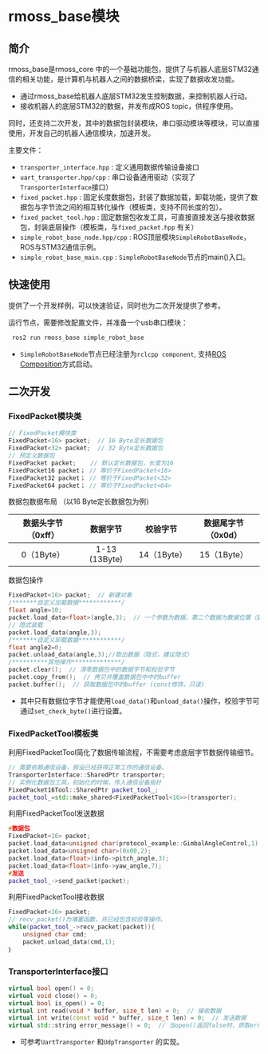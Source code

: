 # rmoss_base模块

## 简介

rmoss_base是rmoss_core 中的一个基础功能包，提供了与机器人底层STM32通信的相关功能，是计算机与机器人之间的数据桥梁，实现了数据收发功能。

* 通过rmoss_base给机器人底层STM32发生控制数据，来控制机器人行动。
* 接收机器人的底层STM32的数据，并发布成ROS topic，供程序使用。

同时，还支持二次开发，其中的数据包封装模块，串口驱动模块等模块，可以直接使用，开发自己的机器人通信模块，加速开发。

主要文件：

* `transporter_interface.hpp` : 定义通用数据传输设备接口
* `uart_transporter.hpp/cpp` : 串口设备通用驱动（实现了`TransporterInterface`接口）
* `fixed_packet.hpp` : 固定长度数据包，封装了数据加载，卸载功能，提供了数据包与字节流之间的相互转化操作（模板类，支持不同长度的包）。
* `fixed_packet_tool.hpp` : 固定数据包收发工具，可直接直接发送与接收数据包，封装底层操作（模板类，与`fixed_packet.hpp` 有关）
* `simple_robot_base_node.hpp/cpp` : ROS顶层模块`SimpleRobotBaseNode`，ROS与STM32通信示例。
* `simple_robot_base_main.cpp` : `SimpleRobotBaseNode`节点的main()入口。

## 快速使用

提供了一个开发样例，可以快速验证，同时也为二次开发提供了参考。

运行节点，需要修改配置文件，并准备一个usb串口模块：

```bash 
 ros2 run rmoss_base simple_robot_base
```

* `SimpleRobotBaseNode`节点已经注册为`rclcpp component`, 支持[ROS Composition](https://docs.ros.org/en/galactic/Tutorials/Composition.html)方式启动。

## 二次开发

### FixedPacket模块类

```c++
// FixedPacket模块类
FixedPacket<16> packet;  // 16 Byte定长数据包
FixedPacket<32> packet;  // 32 Byte定长数据包
// 预定义数据包
FixedPacket packet;    // 默认定长数据包，长度为16
FixedPacket16 packet； // 等价于FixedPacket<16>
FixedPacket32 packet； // 等价于FixedPacket<32>
FixedPacket64 packet； // 等价于FixedPacket<64>
```

数据包数据布局 （以16 Byte定长数据包为例）

| 数据头字节（0xff） |   数据字节    |  校验字节   | 数据尾字节（0x0d） |
| :----------------: | :-----------: | :---------: | :----------------: |
|     0（1Byte）     | 1-13 (13Byte) | 14（1Byte） |    15（1Byte）     |

数据包操作

```c++
FixedPacket<16> packet;  // 新建对象
/*******自定义加载数据************/
float angle=10;
packet.load_data<float>(angle,3);  // 一个参数为数据，第二个数据为数据位置（建议显式）
// 隐式装载
packet.load_data(angle,3);
/*******自定义卸载数据************/
float angle2=0;
packet.unload_data(angle,3);//取出数据（隐式，建议隐式）
/**********其他操作**************/
packet.clear();  // 清零数据包中的数据字节和校验字节
packet.copy_from();  // 拷贝并覆盖数据包中中的buffer
packet.buffer();  // 获取数据包中的buffer (const修饰，只读)
```

* 其中只有数据位字节才能使用`load_data()`和`unload_data()`操作，校验字节可通过`set_check_byte()`进行设置。

### FixedPacketTool模板类

利用FixedPacketTool简化了数据传输流程，不需要考虑底层字节数据传输细节。

```c++
// 需要依赖通信设备，假设已经获得正常工作的通信设备。
TransporterInterface::SharedPtr transporter;
// 实例化数据包工具，初始化的时候，传入通信设备指针
FixedPacket16Tool::SharedPtr packet_tool_;
packet_tool_=std::make_shared<FixedPacketTool<16>>(transporter);
```

利用FixedPacketTool发送数据

```c++
#数据包
FixedPacket<16> packet;
packet.load_data<unsigned char(protocol_example::GimbalAngleControl,1);
packet.load_data<unsigned char>(0x00,2);
packet.load_data<float>(info->pitch_angle,3);
packet.load_data<float>(info->yaw_angle,7);
#发送
packet_tool_->send_packet(packet);
```

利用FixedPacketTool接收数据

```c++
FixedPacket<16> packet;
// recv_packet()为堵塞函数，并已经包含校验等操作。
while(packet_tool_->recv_packet(packet)){
	unsigned char cmd;
	packet.unload_data(cmd,1);
｝
```

### TransporterInterface接口

```c++
virtual bool open() = 0;
virtual void close() = 0;
virtual bool is_open() = 0;
virtual int read(void * buffer, size_t len) = 0;  // 接收数据
virtual int write(const void * buffer, size_t len) = 0;  // 发送数据
virtual std::string error_message() = 0;  // 当open()返回false时，获取error message。
```

* 可参考`UartTransporter` 和`UdpTransporter` 的实现。
